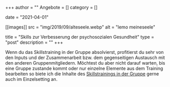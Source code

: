 +++
author = ""
Angebote = []
category = []

date = "2021-04-01"


[[images]]
    src = "img/2019/09/alteseele.webp" 
    alt = "lemo meineseele"

title = "Skills zur Verbesserung der psychosozialen Gesundheit"
type = "post"
description = ""
+++


Wenn du das Skillstraining in der Gruppe absolvierst, profitierst du sehr von den Inputs und der Zusammenarbeit bzw. dem gegenseitigen Austausch mit den anderen Gruppenmitgliedern. Möchtest du aber nicht darauf warten, bis eine Gruppe zustande kommt oder nur einzelne Elemente aus dem Training bearbeiten so biete ich die Inhalte des [Skillstrainings in der Gruppe](/skillstraining) gerne auch im Einzelsetting an.

